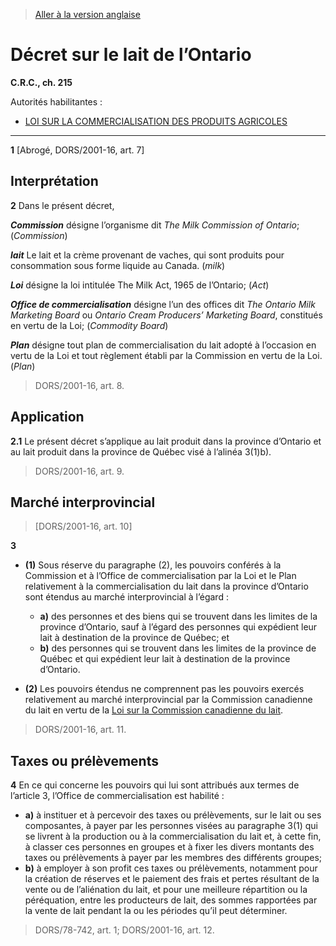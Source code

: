 > [Aller à la version anglaise](/en/Regulations/Consolidated%20Regulations%20of%20Canada/201-300/C.R.C.,%20c.%20215.md)

# Décret sur le lait de l’Ontario

**C.R.C., ch. 215**

Autorités habilitantes : 
- [LOI SUR LA COMMERCIALISATION DES PRODUITS AGRICOLES](/fr/Lois/Lois%20révisées%20du%20Canada/A/A-6.md)

----------


**1** [Abrogé, DORS/2001-16, art. 7]




## Interprétation


**2** Dans le présent décret,

***Commission*** désigne l’organisme dit *The Milk Commission of Ontario*; (*Commission*)

***lait*** Le lait et la crème provenant de vaches, qui sont produits pour consommation sous forme liquide au Canada. (*milk*)

***Loi*** désigne la loi intitulée The Milk Act, 1965 de l’Ontario; (*Act*)

***Office de commercialisation*** désigne l’un des offices dit *The Ontario Milk Marketing Board* ou *Ontario Cream Producers’ Marketing Board*, constitués en vertu de la Loi; (*Commodity Board*)

***Plan*** désigne tout plan de commercialisation du lait adopté à l’occasion en vertu de la Loi et tout règlement établi par la Commission en vertu de la Loi. (*Plan*) 
> DORS/2001-16, art. 8.





## Application


**2.1** Le présent décret s’applique au lait produit dans la province d’Ontario et au lait produit dans la province de Québec visé à l’alinéa 3(1)b).
> DORS/2001-16, art. 9.





## Marché interprovincial
> [DORS/2001-16, art. 10]



**3** 

- **(1)** Sous réserve du paragraphe (2), les pouvoirs conférés à la Commission et à l’Office de commercialisation par la Loi et le Plan relativement à la commercialisation du lait dans la province d’Ontario sont étendus au marché interprovincial à l’égard :
	- **a)** des personnes et des biens qui se trouvent dans les limites de la province d’Ontario, sauf à l’égard des personnes qui expédient leur lait à destination de la province de Québec; et
	- **b)** des personnes qui se trouvent dans les limites de la province de Québec et qui expédient leur lait à destination de la province d’Ontario.

- **(2)** Les pouvoirs étendus ne comprennent pas les pouvoirs exercés relativement au marché interprovincial par la Commission canadienne du lait en vertu de la [Loi sur la Commission canadienne du lait](/fr/Lois/Lois%20révisées%20du%20Canada/C/C-15.md).
> DORS/2001-16, art. 11.





## Taxes ou prélèvements


**4** En ce qui concerne les pouvoirs qui lui sont attribués aux termes de l’article 3, l’Office de commercialisation est habilité :
- **a)** à instituer et à percevoir des taxes ou prélèvements, sur le lait ou ses composantes, à payer par les personnes visées au paragraphe 3(1) qui se livrent à la production ou à la commercialisation du lait et, à cette fin, à classer ces personnes en groupes et à fixer les divers montants des taxes ou prélèvements à payer par les membres des différents groupes;
- **b)** à employer à son profit ces taxes ou prélèvements, notamment pour la création de réserves et le paiement des frais et pertes résultant de la vente ou de l’aliénation du lait, et pour une meilleure répartition ou la péréquation, entre les producteurs de lait, des sommes rapportées par la vente de lait pendant la ou les périodes qu’il peut déterminer.
> DORS/78-742, art. 1; DORS/2001-16, art. 12.



